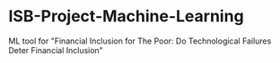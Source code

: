 # ISB-Project-Machine-Learning
ML tool for "Financial Inclusion for The Poor: Do Technological Failures Deter Financial Inclusion"
